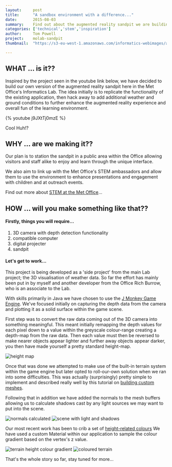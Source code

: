 ```yaml
---
layout:     post
title:      "A sandbox environment with a difference..."
date:       2015-08-03
summary:    Find out about the augmented reality sandpit we are building in the lab.
categories: ['technical','stem','inspiration']
author: 	Tom Powell
project:    molab-sandpit
thumbnail:  "https://s3-eu-west-1.amazonaws.com/informatics-webimages/articles/2015-08-04-augmented-reality-sandpit/coloured-terrain.png"

---
```


## WHAT ... is it??

Inspired by the project seen in the youtube link below, we have decided to build our own version of the
augmented reality sandpit here in the Met Office's Informatics Lab.
The idea initially is to replicate the functionality of the existing application, then hack away to add
additional weather and ground conditions to further enhance the augmented reality experience and overall
fun of the learning environment.

{% youtube j9JXtTj0mzE %}

Cool Huh!?

## WHY ... are we making it??

Our plan is to station the sandpit in a public area within the Office allowing visitors and staff alike to enjoy
and learn through the unique interface.

We also aim to link up with the Met Office's STEM ambassadors and allow them to use the environment to enhance
presentations and engagement with children and at outreach events.

Find out more about [STEM at the Met Office][STEM]... 

## HOW ... will you make something like that??

#### Firstly, things you will require...
 1) 3D camera with depth detection functionality
 2) compatible computer
 3) digital projecter
 4) sandpit

#### Let's get to work...
This project is being developed as a 'side project' from the main Lab project; the 3D visualisation of weather data.
So far the effort has mainly been put in by myself and another developer from the Office Rich Burrow, who is an associate to the Lab.

With skills primarily in Java we have chosen to use the [J Monkey Game Engine][JMonkeyEngine].
We've focused initially on capturing the depth data from the camera and plotting it as a solid surface within the game scene.

First step was to convert the raw data coming out of the 3D camera into something meaningful. This meant initially remapping
the depth values for each pixel down to a value within the greyscale colour-range creating a depth-map from the raw data. Then
each value must then be reversed to make nearer objects appear lighter and further away objects appear darker, you then
have made yourself a pretty standard height-map.

![height map](https://s3-eu-west-1.amazonaws.com/informatics-webimages/articles/2015-08-04-augmented-reality-sandpit/height-map.png)

Once that was done we attempted to make use of the built-in terrain system within the game engine but later opted to
roll-our-own solution when we ran into some difficulties. This was actually (surprisingly) pretty simple to implement
and described really well by this tutorial on [building custom meshes][JMonkeyEngine custom meshes].

Following that in addition we have added the normals to the mesh buffers allowing us to calculate shadows cast by any light sources
we may want to put into the scene.

![normals calculated](https://s3-eu-west-1.amazonaws.com/informatics-webimages/articles/2015-08-04-augmented-reality-sandpit/normals.png)
![scene with light and shadows](https://s3-eu-west-1.amazonaws.com/informatics-webimages/articles/2015-08-04-augmented-reality-sandpit/normals.png)

Our most recent work has been to crib a set of [height-related colours][color map] 
We have used a custom Material within our application to sample the colour gradient based on the vertex's z value.

![terrain height colour gradient](https://s3-eu-west-1.amazonaws.com/informatics-webimages/articles/2015-08-04-augmented-reality-sandpit/terrain-colour-map.png)
![coloured terrain](https://s3-eu-west-1.amazonaws.com/informatics-webimages/articles/2015-08-04-augmented-reality-sandpit/coloured-terrain.png)

That's the whole story so far, stay tuned for more...



[STEM]: http://www.metoffice.gov.uk/about-us/who/sustainability/community/uk
[JMonkeyEngine]: http://jmonkeyengine.org/
[JMonkeyEngine custom meshes]: http://wiki.jmonkeyengine.org/doku.php/jme3:advanced:custom_meshes
[color map]: http://www.kgs.ku.edu/General/elevatMap.html